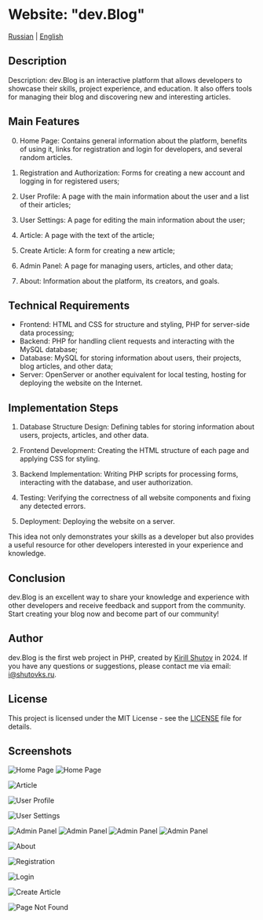 # Website: "dev.Blog"

[Russian](README.ru.md) | [English](README.md)

## Description

Description: dev.Blog is an interactive platform that allows developers to showcase their skills, project experience, and education. It also offers tools for managing their blog and discovering new and interesting articles.

## Main Features

0. Home Page: Contains general information about the platform, benefits of using it, links for registration and login for developers, and several random articles.

1. Registration and Authorization: Forms for creating a new account and logging in for registered users;

2. User Profile: A page with the main information about the user and a list of their articles;

3. User Settings: A page for editing the main information about the user;

4. Article: A page with the text of the article;

5. Create Article: A form for creating a new article;

6. Admin Panel: A page for managing users, articles, and other data;

7. About: Information about the platform, its creators, and goals.

## Technical Requirements

- Frontend: HTML and CSS for structure and styling, PHP for server-side data processing;
- Backend: PHP for handling client requests and interacting with the MySQL database;
- Database: MySQL for storing information about users, their projects, blog articles, and other data;
- Server: OpenServer or another equivalent for local testing, hosting for deploying the website on the Internet.

## Implementation Steps

1. Database Structure Design: Defining tables for storing information about users, projects, articles, and other data.

2. Frontend Development: Creating the HTML structure of each page and applying CSS for styling.

3. Backend Implementation: Writing PHP scripts for processing forms, interacting with the database, and user authorization.

4. Testing: Verifying the correctness of all website components and fixing any detected errors.

5. Deployment: Deploying the website on a server.

This idea not only demonstrates your skills as a developer but also provides a useful resource for other developers interested in your experience and knowledge.

## Conclusion

dev.Blog is an excellent way to share your knowledge and experience with other developers and receive feedback and support from the community. Start creating your blog now and become part of our community!

## Author

dev.Blog is the first web project in PHP, created by [Kirill Shutov](https://github.com/ShutovKS) in 2024. If you have any questions or suggestions, please contact me via email: <i@shutovks.ru>.

## License

This project is licensed under the MIT License - see the [LICENSE](LICENSE.md) file for details.

## Screenshots

![Home Page](resources/images/screenshot-home-1.png)
![Home Page](resources/images/screenshot-home-2.png)

![Article](resources/images/screenshot-article.png)

![User Profile](resources/images/screenshot-profile.png)

![User Settings](resources/images/screenshot-settings.png)

![Admin Panel](resources/images/screenshot-admin-1.png)
![Admin Panel](resources/images/screenshot-admin-2.png)
![Admin Panel](resources/images/screenshot-admin-3.png)
![Admin Panel](resources/images/screenshot-admin-4.png)

![About](resources/images/screenshot-about.png)

![Registration](resources/images/screenshot-register.png)

![Login](resources/images/screenshot-login.png)

![Create Article](resources/images/screenshot-create-article.png)

![Page Not Found](resources/images/screenshot-not-found.png)